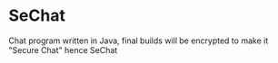 # SeChat
Chat program written in Java, final builds will be encrypted to make it "Secure Chat" hence SeChat
